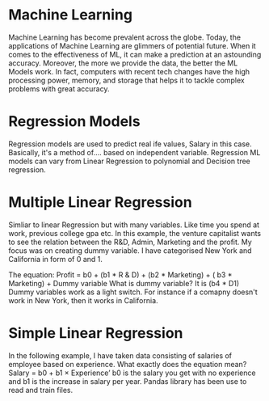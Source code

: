 # Machine Learning

Machine Learning has become prevalent across the globe. Today, the applications of Machine Learning are glimmers of potential future. When it comes to the effectiveness of ML, it can make a prediction at an astounding accuracy. Moreover, the more we provide the data, the better the ML Models work. In fact, computers with recent tech changes have the high processing power, memory, and storage that helps it to tackle complex problems with great accuracy. 

# Regression Models

Regression models are used to predict real ife values, Salary in this case. Basically, it's a method of.... based on independent variable. 
Regression ML models can vary from Linear Regression to polynomial and Decision tree regression. 

# Multiple Linear Regression

Simliar to linear Regression but with many variables. Like time you spend at work, previous college gpa etc.
In this example, the venture capitalist wants to see the relation between the R&D, Admin, Marketing and the profit. 
My focus was on creating dummy variable. I have categorised New York and California in form of 0 and 1. 

The equation: Profit = b0 + (b1 * R & D) + (b2 * Marketing) + ( b3 * Marketing) + Dummy variable
What is dummy variable? It is (b4 * D1)
Dummy variables work as a light switch. For instance if a comapny doesn't work in New York, then it works in California.
 
 # Simple Linear Regression

In the following example, I have taken data consisting of salaries of employee based on experience. 
What exactly does the equation mean?
Salary = b0 + b1 × Experience’
b0 is the salary you get with no experience and b1 is the increase in salary per year.
Pandas library has been use to read and train files.






